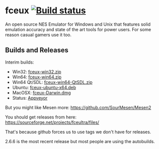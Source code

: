 # fceux [![Build status](https://ci.appveyor.com/api/projects/status/github/TASEmulators/fceux?branch=master&svg=true)](https://ci.appveyor.com/project/zeromus/fceux)

An open source NES Emulator for Windows and Unix that features solid emulation accuracy and state of the art tools for power users. For some reason casual gamers use it too.

## Builds and Releases

Interim builds:
* Win32: [fceux-win32.zip](https://github.com/TASEmulators/fceux/releases/download/interim-build/fceux-win32.zip)
* Win64: [fceux-win64.zip](https://github.com/TASEmulators/fceux/releases/download/interim-build/fceux-win64.zip)
* Win64 Qt/SDL: [fceux-win64-QtSDL.zip](https://github.com/TASEmulators/fceux/releases/download/interim-build/fceux-win64-QtSDL.zip)
* Ubuntu: [fceux-ubuntu-x64.deb](https://github.com/TASEmulators/fceux/releases/download/interim-build/fceux-ubuntu-x64.deb)
* MacOSX: [fceux-Darwin.dmg](https://github.com/TASEmulators/fceux/releases/download/interim-build/fceux-Darwin.dmg)
* Status: [Appveyor](https://ci.appveyor.com/project/zeromus/fceux/)

But you might like Mesen more: https://github.com/SourMesen/Mesen2

You should get releases from here: https://sourceforge.net/projects/fceultra/files/

That's because github forces us to use tags we don't have for releases.

2.6.6 is the most recent release but most people are using the autobuilds.
